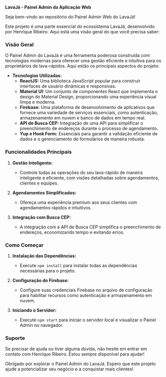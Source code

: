 
**LavaJá - Painel Admin da Aplicação Web**

Seja bem-vindo ao repositório do Painel Admin Web do LavaJá!

Este projeto é uma parte essencial do ecossistema LavaJá, desenvolvido por Henrique Ribeiro. Aqui está uma visão geral do que você precisa saber:

### Visão Geral

O Painel Admin do LavaJá é uma ferramenta poderosa construída com tecnologias modernas para oferecer uma gestão eficiente e intuitiva para os proprietários de lava-rápidos. Aqui estão os principais aspectos do projeto:

- **Tecnologias Utilizadas:**
  - **ReactJS:** Uma biblioteca JavaScript popular para construir interfaces de usuário dinâmicas e responsivas.
  - **Material UI:** Um conjunto de componentes React que implementa o design do Material Design, proporcionando uma experiência visual limpa e moderna.
  - **Firebase:** Uma plataforma de desenvolvimento de aplicativos que fornece uma variedade de serviços essenciais, como autenticação, armazenamento em nuvem e banco de dados em tempo real.
  - **API de Busca CEP:** Integração de uma API para simplificar o preenchimento de endereços durante o processo de agendamento.
  - **Yup e Hook Form:** Essenciais para garantir a validação eficiente de dados e o gerenciamento de formulários de maneira robusta.

### Funcionalidades Principais

1. **Gestão Inteligente:**
   - Controle todas as operações do seu lava-rápido de maneira inteligente e eficiente, com visões detalhadas sobre agendamentos, clientes e equipes.

2. **Agendamentos Simplificados:**
   - Ofereça uma experiência premium aos seus clientes com agendamentos rápidos e intuitivos.

3. **Integração com Busca CEP:**
   - A integração com a API de Busca CEP simplifica o preenchimento de endereços, economizando tempo e evitando erros.

### Como Começar

1. **Instalação das Dependências:**
   - Execute `npm install` para instalar todas as dependências necessárias para o projeto.

2. **Configuração do Firebase:**
   - Configure suas credenciais Firebase no arquivo de configuração para habilitar recursos como autenticação e armazenamento em nuvem.

3. **Iniciando o Servidor:**
   - Execute `npm start` para iniciar o servidor local e visualizar o Painel Admin no navegador.

### Suporte

Se precisar de ajuda ou tiver alguma dúvida, não hesite em entrar em contato com Henrique Ribeiro. Estou sempre disponível para ajudar!

Obrigado por explorar o Painel Admin do LavaJá. Espero que este projeto ajude a potencializar seu negócio e a conquistar mais clientes!
